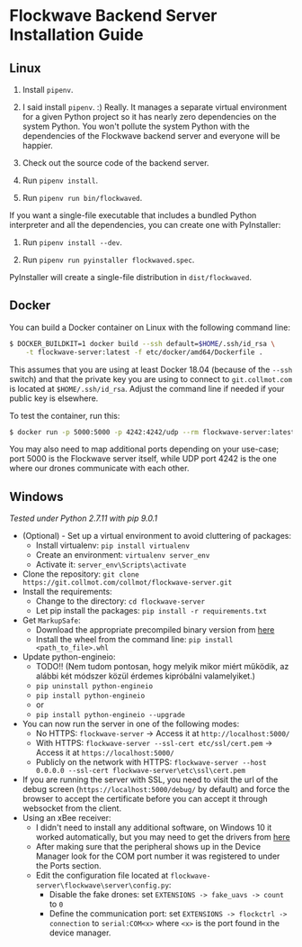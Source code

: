 # Flockwave Backend Server Installation Guide

## Linux

1. Install `pipenv`.

2. I said install `pipenv`. :) Really. It manages a separate virtual environment
   for a given Python project so it has nearly zero dependencies on the system
   Python. You won't pollute the system Python with the dependencies of the
   Flockwave backend server and everyone will be happier.

3. Check out the source code of the backend server.

4. Run `pipenv install`.

5. Run `pipenv run bin/flockwaved`.

If you want a single-file executable that includes a bundled Python interpreter
and all the dependencies, you can create one with PyInstaller:

1. Run `pipenv install --dev`.

2. Run `pipenv run pyinstaller flockwaved.spec`.

PyInstaller will create a single-file distribution in `dist/flockwaved`.

## Docker

You can build a Docker container on Linux with the following command line:

```sh
$ DOCKER_BUILDKIT=1 docker build --ssh default=$HOME/.ssh/id_rsa \
    -t flockwave-server:latest -f etc/docker/amd64/Dockerfile .
```

This assumes that you are using at least Docker 18.04 (because of the `--ssh` switch)
and that the private key you are using to connect to `git.collmot.com` is located at
`$HOME/.ssh/id_rsa`. Adjust the command line if needed if your public key is elsewhere.

To test the container, run this:

```sh
$ docker run -p 5000:5000 -p 4242:4242/udp --rm flockwave-server:latest
```

You may also need to map additional ports depending on your use-case; port 5000 is the
Flockwave server itself, while UDP port 4242 is the one where our drones communicate
with each other.

## Windows

_Tested under Python 2.7.11 with pip 9.0.1_

- (Optional) - Set up a virtual environment to avoid cluttering of packages:
  - Install virtualenv: `pip install virtualenv`
  - Create an environment: `virtualenv server_env`
  - Activate it: `server_env\Scripts\activate`
- Clone the repository: `git clone https://git.collmot.com/collmot/flockwave-server.git`
- Install the requirements:
  - Change to the directory: `cd flockwave-server`
  - Let pip install the packages: `pip install -r requirements.txt`
- Get `MarkupSafe`:
  - Download the appropriate precompiled binary version from [here](http://www.lfd.uci.edu/~gohlke/pythonlibs/#markupsafe)
  - Install the wheel from the command line: `pip install <path_to_file>.whl`
- Update python-engineio:
  - TODO!! (Nem tudom pontosan, hogy melyik mikor miért működik, az alábbi két módszer közül érdemes kipróbálni valamelyiket.)
  - `pip uninstall python-engineio`
  - `pip install python-engineio`
  - or
  - `pip install python-engineio --upgrade`
- You can now run the server in one of the following modes:
  - No HTTPS: `flockwave-server` -> Access it at `http://localhost:5000/`
  - With HTTPS: `flockwave-server --ssl-cert etc/ssl/cert.pem` -> Access it at `https://localhost:5000/`
  - Publicly on the network with HTTPS: `flockwave-server --host 0.0.0.0 --ssl-cert flockwave-server\etc\ssl\cert.pem`
- If you are running the server with SSL, you need to visit the url of the debug screen (`https://localhost:5000/debug/` by default) and force the browser to accept the certificate before you can accept it through websocket from the client.
- Using an xBee receiver:
  - I didn't need to install any additional software, on Windows 10 it worked automatically, but you may need to get the drivers from [here](http://www.ftdichip.com/FTDrivers.htm)
  - After making sure that the peripheral shows up in the Device Manager look for the COM port number it was registered to under the Ports section.
  - Edit the configuration file located at `flockwave-server\flockwave\server\config.py`:
    - Disable the fake drones: set `EXTENSIONS -> fake_uavs -> count` to `0`
    - Define the communication port: set `EXTENSIONS -> flockctrl -> connection` to `serial:COM<x>` where `<x>` is the port found in the device manager.
